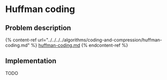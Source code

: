# Huffman coding

## Problem description

{% content-ref url="../../../../algorithms/coding-and-compression/huffman-coding.md" %}
[huffman-coding.md](../../../../algorithms/coding-and-compression/huffman-coding.md)
{% endcontent-ref %}

## Implementation

TODO
